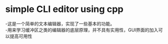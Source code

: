 # simple CLI editor using cpp

-这是一个简单的文本编辑器，实现了一些基本的功能。  
-用来学习缓冲区之类的编辑器的底层原理，并不具有实用性，GUI界面的加入可以提高可用性
